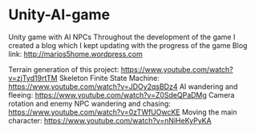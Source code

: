 # Unity-AI-game
Unity game with AI NPCs 
Throughout the development of the game I created a blog which I kept updating with the progress of the game 
Blog link: http://marios5home.wordpress.com

Terrain generation of this project: https://www.youtube.com/watch?v=zjTyd19rtTM
Skeleton Finite State Machine: https://www.youtube.com/watch?v=JDOy2qsBDz4
AI wandering and fleeing: https://www.youtube.com/watch?v=Z0SdeQPaDMg 
Camera rotation and enemy NPC wandering and chasing: https://www.youtube.com/watch?v=0zTWfUOwcKE
Moving the main character: https://www.youtube.com/watch?v=nNiHeKyPyKA
